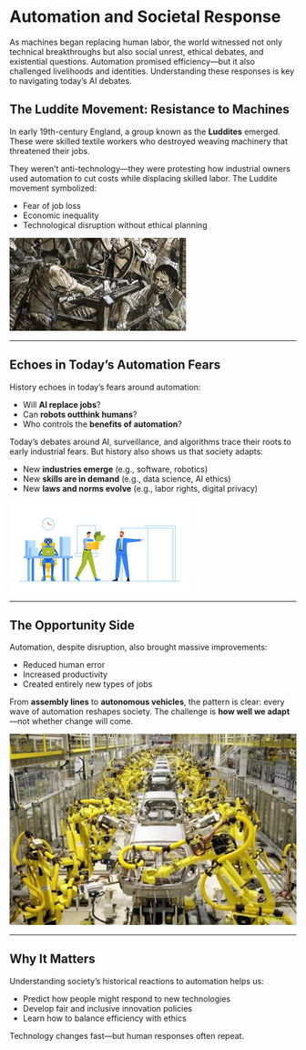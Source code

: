 # Automation and Societal Response

As machines began replacing human labor, the world witnessed not only technical breakthroughs but also social unrest, ethical debates, and existential questions. Automation promised efficiency—but it also challenged livelihoods and identities. Understanding these responses is key to navigating today’s AI debates.

## The Luddite Movement: Resistance to Machines

In early 19th-century England, a group known as the **Luddites** emerged. These were skilled textile workers who destroyed weaving machinery that threatened their jobs.

They weren’t anti-technology—they were protesting how industrial owners used automation to cut costs while displacing skilled labor. The Luddite movement symbolized:

* Fear of job loss
* Economic inequality
* Technological disruption without ethical planning

![1752829332427](image/005_automation_and_societal_response/1752829332427.png)

---

## Echoes in Today’s Automation Fears

History echoes in today’s fears around automation:

* Will **AI replace jobs**?
* Can **robots outthink humans**?
* Who controls the **benefits of automation**?

Today’s debates around AI, surveillance, and algorithms trace their roots to early industrial fears. But history also shows us that society adapts:

* New **industries emerge** (e.g., software, robotics)
* New **skills are in demand** (e.g., data science, AI ethics)
* New **laws and norms evolve** (e.g., labor rights, digital privacy)

![1752829472456](image/005_automation_and_societal_response/1752829472456.png)

---

## The Opportunity Side

Automation, despite disruption, also brought massive improvements:

* Reduced human error
* Increased productivity
* Created entirely new types of jobs

From **assembly lines** to **autonomous vehicles**, the pattern is clear: every wave of automation reshapes society. The challenge is **how well we adapt**—not whether change will come.

![1752829520760](image/005_automation_and_societal_response/1752829520760.png)

---

## Why It Matters

Understanding society’s historical reactions to automation helps us:

* Predict how people might respond to new technologies
* Develop fair and inclusive innovation policies
* Learn how to balance efficiency with ethics

Technology changes fast—but human responses often repeat.
